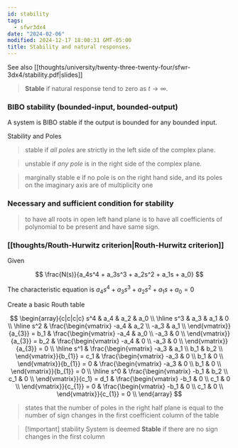 ```yaml
---
id: stability
tags:
  - sfwr3dx4
date: "2024-02-06"
modified: 2024-12-17 18:00:31 GMT-05:00
title: Stability and natural responses.
---
```


See also [[thoughts/university/twenty-three-twenty-four/sfwr-3dx4/stability.pdf|slides]]

> **Stable** if natural response tend to zero as $t \to \infty$.

### BIBO stability (bounded-input, bounded-output)

A system is BIBO stable if the output is bounded for any bounded input.

Stability and Poles

> stable if _all poles_ are strictly in the left side of the complex plane.

> unstable if _any pole_ is in the right side of the complex plane.

> marginally stable e if no pole is on the right hand
> side, and its poles on the imaginary axis are of multiplicity one

### Necessary and sufficient condition for stability

> to have all roots in open left hand plane is to have all coefficients of polynomial to be present and have same sign.

### [[thoughts/Routh-Hurwitz criterion|Routh-Hurwitz criterion]]

Given

$$
\frac{N(s)}{a_4s^4 + a_3s^3 + a_2s^2 + a_1s + a_0}
$$

The characteristic equation is $a_4s^4 + a_3s^3 + a_2s^2 + a_1s + a_0 = 0$

Create a basic Routh table

$$
\begin{array}{c|c|c|c}
s^4 & a_4 & a_2 & a_0 \\
\hline
s^3 & a_3 & a_1 & 0 \\
\hline
s^2 &
\frac{\begin{vmatrix}
-a_4 & a_2 \\
-a_3 & a_1 \\
\end{vmatrix}}{a_{3}} = b_1 &
\frac{\begin{vmatrix}
-a_4 & a_0 \\
-a_3 & 0 \\
\end{vmatrix}}{a_{3}} = b_2 &
\frac{\begin{vmatrix}
-a_4 & 0 \\
-a_3 & 0 \\
\end{vmatrix}}{a_{3}} = 0 \\
\hline
s^1 &
\frac{\begin{vmatrix}
-a_3 & a_1 \\
b_1 & b_2 \\
\end{vmatrix}}{b_{1}} = c_1 &
\frac{\begin{vmatrix}
-a_3 & 0 \\
b_1 & 0 \\
\end{vmatrix}}{b_{1}} = 0 &
\frac{\begin{vmatrix}
-a_3 & 0 \\
b_1 & 0 \\
\end{vmatrix}}{b_{1}} = 0 \\
\hline
s^0 &
\frac{\begin{vmatrix}
-b_1 & b_2 \\
c_1 & 0 \\
\end{vmatrix}}{c_1} = d_1 &
\frac{\begin{vmatrix}
-b_1 & 0 \\
c_1 & 0 \\
\end{vmatrix}}{c_{1}} = 0 &
\frac{\begin{vmatrix}
-b_1 & 0 \\
c_1 & 0 \\
\end{vmatrix}}{c_{1}} = 0 \\
\end{array}
$$

> states that the number of poles in the right half plane is equal to the number of sign changes in the first coefficient column of the table

> [!important] stability
> System is deemed **Stable** if there are no sign changes in the first column

